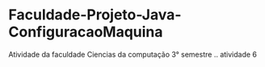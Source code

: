 # Faculdade-Projeto-Java-ConfiguracaoMaquina
Atividade da faculdade Ciencias da computação 3° semestre .. atividade 6
